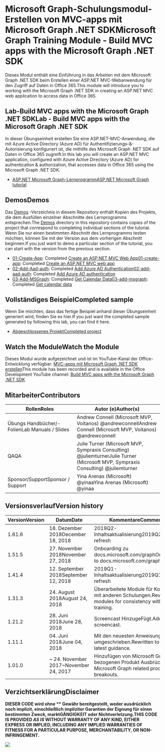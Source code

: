 # <a name="microsoft-graph-training-module---build-mvc-apps-with-the-microsoft-graph-net-sdk"></a><span data-ttu-id="128f8-101">Microsoft Graph-Schulungsmodul-Erstellen von MVC-apps mit Microsoft Graph .NET SDK</span><span class="sxs-lookup"><span data-stu-id="128f8-101">Microsoft Graph Training Module - Build MVC apps with the Microsoft Graph .NET SDK</span></span>

<span data-ttu-id="128f8-102">Dieses Modul enthält eine Einführung in das Arbeiten mit dem Microsoft Graph .NET SDK beim Erstellen einer ASP.NET MVC-Webanwendung für den Zugriff auf Daten in Office 365.</span><span class="sxs-lookup"><span data-stu-id="128f8-102">This module will introduce you to working with the Microsoft Graph .NET SDK in creating an ASP.NET MVC web application to access data in Office 365.</span></span>

## <a name="lab---build-mvc-apps-with-the-microsoft-graph-net-sdk"></a><span data-ttu-id="128f8-103">Lab-Build MVC apps with the Microsoft Graph .NET SDK</span><span class="sxs-lookup"><span data-stu-id="128f8-103">Lab - Build MVC apps with the Microsoft Graph .NET SDK</span></span>

<span data-ttu-id="128f8-104">In dieser Übungseinheit erstellen Sie eine ASP.NET-MVC-Anwendung, die mit Azure Active Directory (Azure AD) für Authentifizierungs-&-Autorisierung konfiguriert ist, die mithilfe des Microsoft Graph .NET SDK auf Daten in Office 365 zugreift.</span><span class="sxs-lookup"><span data-stu-id="128f8-104">In this lab you will create an ASP.NET MVC application, configured with Azure Active Directory (Azure AD) for authentication & authorization, that accesses data in Office 365 using the Microsoft Graph .NET SDK.</span></span>

- [<span data-ttu-id="128f8-105">ASP.NET Microsoft Graph-Lernprogramm</span><span class="sxs-lookup"><span data-stu-id="128f8-105">ASP.NET Microsoft Graph tutorial</span></span>](https://docs.microsoft.com/graph/training/aspnet-tutorial)

## <a name="demos"></a><span data-ttu-id="128f8-106">Demos</span><span class="sxs-lookup"><span data-stu-id="128f8-106">Demos</span></span>

<span data-ttu-id="128f8-107">Das [Demos](./Demos) -Verzeichnis in diesem Repository enthält Kopien des Projekts, die dem Ausfüllen einzelner Abschnitte des Lernprogramms entsprechen.</span><span class="sxs-lookup"><span data-stu-id="128f8-107">The [Demos](./Demos) directory in this repository contains copies of the project that correspond to completing individual sections of the tutorial.</span></span> <span data-ttu-id="128f8-108">Wenn Sie nur einen bestimmten Abschnitt des Lernprogramms testen möchten, können Sie mit der Version aus dem vorherigen Abschnitt beginnen.</span><span class="sxs-lookup"><span data-stu-id="128f8-108">If you just want to demo a particular section of the tutorial, you can start with the version from the previous section.</span></span>

- <span data-ttu-id="128f8-109">[01-Create-App](Demos/01-create-app): Completed [Create an ASP.NET MVC Web App](https://docs.microsoft.com/graph/training/aspnet-tutorial?tutorial-step=1)</span><span class="sxs-lookup"><span data-stu-id="128f8-109">[01-create-app](Demos/01-create-app): Completed [Create an ASP.NET MVC web app](https://docs.microsoft.com/graph/training/aspnet-tutorial?tutorial-step=1)</span></span>
- <span data-ttu-id="128f8-110">[02-Add-Aad-auth](Demos/02-add-aad-auth): Completed [Add Azure AD Authentication](https://docs.microsoft.com/graph/training/aspnet-tutorial?tutorial-step=3)</span><span class="sxs-lookup"><span data-stu-id="128f8-110">[02-add-aad-auth](Demos/02-add-aad-auth): Completed [Add Azure AD authentication](https://docs.microsoft.com/graph/training/aspnet-tutorial?tutorial-step=3)</span></span>
- <span data-ttu-id="128f8-111">[03-Add-MSGraph](Demos/03-add-msgraph): Completed [Get Calendar Data](https://docs.microsoft.com/graph/training/aspnet-tutorial?tutorial-step=4)</span><span class="sxs-lookup"><span data-stu-id="128f8-111">[03-add-msgraph](Demos/03-add-msgraph): Completed [Get calendar data](https://docs.microsoft.com/graph/training/aspnet-tutorial?tutorial-step=4)</span></span>

## <a name="completed-sample"></a><span data-ttu-id="128f8-112">Vollständiges Beispiel</span><span class="sxs-lookup"><span data-stu-id="128f8-112">Completed sample</span></span>

<span data-ttu-id="128f8-113">Wenn Sie möchten, dass das fertige Beispiel anhand dieser Übungseinheit generiert wird, finden Sie es hier.</span><span class="sxs-lookup"><span data-stu-id="128f8-113">If you just want the completed sample generated by following this lab, you can find it here.</span></span>

- [<span data-ttu-id="128f8-114">Abgeschlossenes Projekt</span><span class="sxs-lookup"><span data-stu-id="128f8-114">Completed project</span></span>](Demos/03-add-msgraph)

## <a name="watch-the-module"></a><span data-ttu-id="128f8-115">Watch the Module</span><span class="sxs-lookup"><span data-stu-id="128f8-115">Watch the Module</span></span>

<span data-ttu-id="128f8-116">Dieses Modul wurde aufgezeichnet und ist im YouTube-Kanal der Office-Entwicklung verfügbar: [MVC-apps mit Microsoft Graph .NET SDK erstellen](https://youtu.be/87_gpuFg1Wo)</span><span class="sxs-lookup"><span data-stu-id="128f8-116">This module has been recorded and is available in the Office Development YouTube channel: [Build MVC apps with the Microsoft Graph .NET SDK](https://youtu.be/87_gpuFg1Wo)</span></span>

## <a name="contributors"></a><span data-ttu-id="128f8-117">Mitarbeiter</span><span class="sxs-lookup"><span data-stu-id="128f8-117">Contributors</span></span>

|        <span data-ttu-id="128f8-118">Rollen</span><span class="sxs-lookup"><span data-stu-id="128f8-118">Roles</span></span>         |                            <span data-ttu-id="128f8-119">Autor (e)</span><span class="sxs-lookup"><span data-stu-id="128f8-119">Author(s)</span></span>                             |
| -------------------- | ---------------------------------------------------------------- |
| <span data-ttu-id="128f8-120">Übungs Handbücher/-Folien</span><span class="sxs-lookup"><span data-stu-id="128f8-120">Lab Manuals / Slides</span></span> | <span data-ttu-id="128f8-121">Andrew Connell (Microsoft MVP, Voitanos) @andrewconnell</span><span class="sxs-lookup"><span data-stu-id="128f8-121">Andrew Connell (Microsoft MVP, Voitanos) @andrewconnell</span></span>          |
| <span data-ttu-id="128f8-122">QA</span><span class="sxs-lookup"><span data-stu-id="128f8-122">QA</span></span>                   | <span data-ttu-id="128f8-123">Julie Turner (Microsoft MVP, Sympraxis Consulting) @juliemturner</span><span class="sxs-lookup"><span data-stu-id="128f8-123">Julie Turner (Microsoft MVP, Sympraxis Consulting) @juliemturner</span></span> |
| <span data-ttu-id="128f8-124">Sponsor/Support</span><span class="sxs-lookup"><span data-stu-id="128f8-124">Sponsor / Support</span></span>    | <span data-ttu-id="128f8-125">Yina Arenas (Microsoft) @yinaa</span><span class="sxs-lookup"><span data-stu-id="128f8-125">Yina Arenas (Microsoft) @yinaa</span></span>                                   |

## <a name="version-history"></a><span data-ttu-id="128f8-126">Versionsverlauf</span><span class="sxs-lookup"><span data-stu-id="128f8-126">Version history</span></span>

| <span data-ttu-id="128f8-127">Version</span><span class="sxs-lookup"><span data-stu-id="128f8-127">Version</span></span> |        <span data-ttu-id="128f8-128">Datum</span><span class="sxs-lookup"><span data-stu-id="128f8-128">Date</span></span>        |                       <span data-ttu-id="128f8-129">Kommentare</span><span class="sxs-lookup"><span data-stu-id="128f8-129">Comments</span></span>                       |
| ------- | ------------------ | ---------------------------------------------------- |
| <span data-ttu-id="128f8-130">1.6</span><span class="sxs-lookup"><span data-stu-id="128f8-130">1.6</span></span>     | <span data-ttu-id="128f8-131">18. Dezember 2018</span><span class="sxs-lookup"><span data-stu-id="128f8-131">December 18, 2018</span></span>  | <span data-ttu-id="128f8-132">2019Q2-Inhaltsaktualisierung</span><span class="sxs-lookup"><span data-stu-id="128f8-132">2019Q2 content refresh</span></span>                               |
| <span data-ttu-id="128f8-133">1.5</span><span class="sxs-lookup"><span data-stu-id="128f8-133">1.5</span></span>     | <span data-ttu-id="128f8-134">27. November 2018</span><span class="sxs-lookup"><span data-stu-id="128f8-134">November 27, 2018</span></span>  | <span data-ttu-id="128f8-135">Onboarding zu docs.microsoft.com/graph</span><span class="sxs-lookup"><span data-stu-id="128f8-135">Onboarded to docs.microsoft.com/graph</span></span>                |
| <span data-ttu-id="128f8-136">1.4</span><span class="sxs-lookup"><span data-stu-id="128f8-136">1.4</span></span>     | <span data-ttu-id="128f8-137">12. September 2018</span><span class="sxs-lookup"><span data-stu-id="128f8-137">September 12, 2018</span></span> | <span data-ttu-id="128f8-138">2019Q1-Inhaltsaktualisierung</span><span class="sxs-lookup"><span data-stu-id="128f8-138">2019Q1 content refresh</span></span>                               |
| <span data-ttu-id="128f8-139">1.3</span><span class="sxs-lookup"><span data-stu-id="128f8-139">1.3</span></span>     | <span data-ttu-id="128f8-140">24. August 2018</span><span class="sxs-lookup"><span data-stu-id="128f8-140">August 24, 2018</span></span>    | <span data-ttu-id="128f8-141">Überarbeitete Module für Konsistenz mit anderen Schulungen.</span><span class="sxs-lookup"><span data-stu-id="128f8-141">Revised modules for consistency with other training.</span></span> |
| <span data-ttu-id="128f8-142">1.2</span><span class="sxs-lookup"><span data-stu-id="128f8-142">1.2</span></span>     | <span data-ttu-id="128f8-143">28. Juni 2018</span><span class="sxs-lookup"><span data-stu-id="128f8-143">June 28, 2018</span></span>      | <span data-ttu-id="128f8-144">Screencast HinzugeFügt.</span><span class="sxs-lookup"><span data-stu-id="128f8-144">Added screencast.</span></span>                                    |
| <span data-ttu-id="128f8-145">1.1</span><span class="sxs-lookup"><span data-stu-id="128f8-145">1.1</span></span>     | <span data-ttu-id="128f8-146">04. Juni 2018</span><span class="sxs-lookup"><span data-stu-id="128f8-146">June 04, 2018</span></span>      | <span data-ttu-id="128f8-147">Mit den neuesten Anweisungen umgeschrieben.</span><span class="sxs-lookup"><span data-stu-id="128f8-147">Rewritten to use latest guidance.</span></span>                    |
| <span data-ttu-id="128f8-148">1.0</span><span class="sxs-lookup"><span data-stu-id="128f8-148">1.0</span></span>     | <span data-ttu-id="128f8-149">~ 24. November 2017</span><span class="sxs-lookup"><span data-stu-id="128f8-149">~November 24, 2017</span></span> | <span data-ttu-id="128f8-150">Hinzufügen von Microsoft Graph-bezogenen Produkt Ausbrüchen.</span><span class="sxs-lookup"><span data-stu-id="128f8-150">Add Microsoft Graph related product breakouts.</span></span>       |

## <a name="disclaimer"></a><span data-ttu-id="128f8-151">Verzichtserklärung</span><span class="sxs-lookup"><span data-stu-id="128f8-151">Disclaimer</span></span>

<span data-ttu-id="128f8-152">**DIESER CODE wird ohne \*\* Gewähr bereitgestellt, weder ausdrücklich noch implizit, einschließlich impliziter Garantien der Eignung für einen bestimmten Zweck, marktGÄNGIGKEIT oder Nichtverletzung.**</span><span class="sxs-lookup"><span data-stu-id="128f8-152">**THIS CODE IS PROVIDED *AS IS* WITHOUT WARRANTY OF ANY KIND, EITHER EXPRESS OR IMPLIED, INCLUDING ANY IMPLIED WARRANTIES OF FITNESS FOR A PARTICULAR PURPOSE, MERCHANTABILITY, OR NON-INFRINGEMENT.**</span></span>

<img src="https://telemetry.sharepointpnp.com/msgraph-training-aspnetmvcapp" />